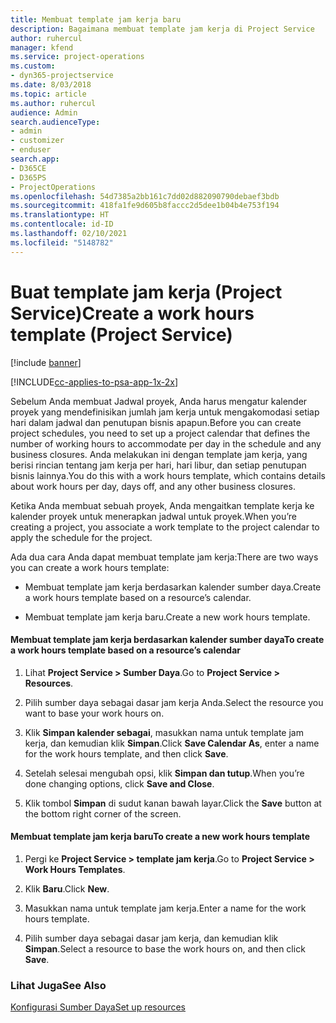 ```yaml
---
title: Membuat template jam kerja baru
description: Bagaimana membuat template jam kerja di Project Service
author: ruhercul
manager: kfend
ms.service: project-operations
ms.custom:
- dyn365-projectservice
ms.date: 8/03/2018
ms.topic: article
ms.author: ruhercul
audience: Admin
search.audienceType:
- admin
- customizer
- enduser
search.app:
- D365CE
- D365PS
- ProjectOperations
ms.openlocfilehash: 54d7385a2bb161c7dd02d882090790debaef3bdb
ms.sourcegitcommit: 418fa1fe9d605b8faccc2d5dee1b04b4e753f194
ms.translationtype: HT
ms.contentlocale: id-ID
ms.lasthandoff: 02/10/2021
ms.locfileid: "5148782"
---
```

# <a name="create-a-work-hours-template-project-service"></a><span data-ttu-id="85248-103">Buat template jam kerja (Project Service)</span><span class="sxs-lookup"><span data-stu-id="85248-103">Create a work hours template (Project Service)</span></span>

[!include [banner](../includes/psa-now-project-operations.md)]

[!INCLUDE[cc-applies-to-psa-app-1x-2x](../includes/cc-applies-to-psa-app-1x-2x.md)]

<span data-ttu-id="85248-104">Sebelum Anda membuat Jadwal proyek, Anda harus mengatur kalender proyek yang mendefinisikan jumlah jam kerja untuk mengakomodasi setiap hari dalam jadwal dan penutupan bisnis apapun.</span><span class="sxs-lookup"><span data-stu-id="85248-104">Before you can create project schedules, you need to set up a project calendar that defines the number of working hours to accommodate per day in the schedule and any business closures.</span></span> <span data-ttu-id="85248-105">Anda melakukan ini dengan template jam kerja, yang berisi rincian tentang jam kerja per hari, hari libur, dan setiap penutupan bisnis lainnya.</span><span class="sxs-lookup"><span data-stu-id="85248-105">You do this with a work hours template, which contains details about work hours per day, days off, and any other business closures.</span></span>  
  
 <span data-ttu-id="85248-106">Ketika Anda membuat sebuah proyek, Anda mengaitkan template kerja ke kalender proyek untuk menerapkan jadwal untuk proyek.</span><span class="sxs-lookup"><span data-stu-id="85248-106">When you’re creating a project, you associate a work template to the project calendar to apply the schedule for the project.</span></span>  
  
 <span data-ttu-id="85248-107">Ada dua cara Anda dapat membuat template jam kerja:</span><span class="sxs-lookup"><span data-stu-id="85248-107">There are two ways you can create a work hours template:</span></span>  
  
-   <span data-ttu-id="85248-108">Membuat template jam kerja berdasarkan kalender sumber daya.</span><span class="sxs-lookup"><span data-stu-id="85248-108">Create a work hours template based on a resource’s calendar.</span></span>  
  
-   <span data-ttu-id="85248-109">Membuat template jam kerja baru.</span><span class="sxs-lookup"><span data-stu-id="85248-109">Create a new work hours template.</span></span>  
  
#### <a name="to-create-a-work-hours-template-based-on-a-resources-calendar"></a><span data-ttu-id="85248-110">Membuat template jam kerja berdasarkan kalender sumber daya</span><span class="sxs-lookup"><span data-stu-id="85248-110">To create a work hours template based on a resource’s calendar</span></span>  
  
1.  <span data-ttu-id="85248-111">Lihat **Project Service > Sumber Daya**.</span><span class="sxs-lookup"><span data-stu-id="85248-111">Go to **Project Service > Resources**.</span></span>  
  
2.  <span data-ttu-id="85248-112">Pilih sumber daya sebagai dasar jam kerja Anda.</span><span class="sxs-lookup"><span data-stu-id="85248-112">Select the resource you want to base your work hours on.</span></span>  
  
3.  <span data-ttu-id="85248-113">Klik **Simpan kalender sebagai**, masukkan nama untuk template jam kerja, dan kemudian klik **Simpan**.</span><span class="sxs-lookup"><span data-stu-id="85248-113">Click **Save Calendar As**, enter a name for the work hours template, and then click **Save**.</span></span>  
  
4.  <span data-ttu-id="85248-114">Setelah selesai mengubah opsi, klik **Simpan dan tutup**.</span><span class="sxs-lookup"><span data-stu-id="85248-114">When you’re done changing options, click **Save and Close**.</span></span>  
  
5.  <span data-ttu-id="85248-115">Klik tombol **Simpan** di sudut kanan bawah layar.</span><span class="sxs-lookup"><span data-stu-id="85248-115">Click the **Save** button at the bottom right corner of the screen.</span></span>  
  
#### <a name="to-create-a-new-work-hours-template"></a><span data-ttu-id="85248-116">Membuat template jam kerja baru</span><span class="sxs-lookup"><span data-stu-id="85248-116">To create a new work hours template</span></span>  
  
1.  <span data-ttu-id="85248-117">Pergi ke **Project Service > template jam kerja**.</span><span class="sxs-lookup"><span data-stu-id="85248-117">Go to **Project Service > Work Hours Templates**.</span></span>  
  
2.  <span data-ttu-id="85248-118">Klik **Baru**.</span><span class="sxs-lookup"><span data-stu-id="85248-118">Click **New**.</span></span>  
  
3.  <span data-ttu-id="85248-119">Masukkan nama untuk template jam kerja.</span><span class="sxs-lookup"><span data-stu-id="85248-119">Enter a name for the work hours template.</span></span>  
  
4.  <span data-ttu-id="85248-120">Pilih sumber daya sebagai dasar jam kerja, dan kemudian klik **Simpan**.</span><span class="sxs-lookup"><span data-stu-id="85248-120">Select a resource to base the work hours on, and then click **Save**.</span></span>  
  
### <a name="see-also"></a><span data-ttu-id="85248-121">Lihat Juga</span><span class="sxs-lookup"><span data-stu-id="85248-121">See Also</span></span>  
 [<span data-ttu-id="85248-122">Konfigurasi Sumber Daya</span><span class="sxs-lookup"><span data-stu-id="85248-122">Set up resources</span></span>](../psa/set-up-resources.md)
